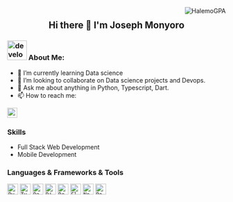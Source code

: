 <img align="right" src="https://visitor-badge.laobi.icu/badge?page_id=monyorojoseph/monyorojoseph" alt="HalemoGPA"> 


<h2 align="center">
  Hi there 👋 I'm Joseph Monyoro
</h2>


###  <img src="/images/Developer.gif" alt="developer gif"  height="45px">  About Me:

- 🌱 I’m currently learning Data science
- 👯 I’m looking to collaborate on Data science projects and Devops.
- 💬 Ask me about anything in Python, Typescript, Dart.
- 📫 How to reach me: 

<p align="left"> 
<!--   <a href="https://www.linkedin.com/in/abdel-haleem-osama-0870a81ba/"><img src="https://img.shields.io/badge/linkedin-%230077B5.svg?&style=for-the-badge&logo=linkedin&logoColor=white" height=23></a>  -->
  <a href="mailto:monyorojoseph@gmail.com"><img src="https://img.shields.io/badge/Gmail-D14836?style=for-the-badge&logo=gmail&logoColor=white" height=23></a> </p>
  
###  Skills

- Full Stack Web Development
- Mobile Development

### Languages & Frameworks & Tools
<p align="left">
<code><img title="Python" height="25" src="https://img.shields.io/badge/python-3670A0?style=for-the-badge&logo=python&logoColor=ffdd54"></code>
<code><img title="Typescript" height="25" src="https://img.shields.io/badge/typescript-%23007ACC.svg?style=for-the-badge&logo=typescript&logoColor=white"></code>
<code><img title="Dart" height="25" src="https://img.shields.io/badge/dart-%230175C2.svg?style=for-the-badge&logo=dart&logoColor=whit"></code>
<code><img title="Django" height="25" src="https://img.shields.io/badge/django-%23092E20.svg?style=for-the-badge&logo=django&logoColor=white"></code>
<code><img title="React js" height="25" src="https://img.shields.io/badge/react-%2320232a.svg?style=for-the-badge&logo=react&logoColor=%2361DAFB"></code>
<code><img title="Flutter" height="25" src="https://img.shields.io/badge/Flutter-%2302569B.svg?style=for-the-badge&logo=Flutter&logoColor=white"></code>
<code><img title="Next js" height="25" src="https://img.shields.io/badge/Next-black?style=for-the-badge&logo=next.js&logoColor=white"></code>
<code><img title="Postgres" height="25" src="https://img.shields.io/badge/postgres-%23316192.svg?style=for-the-badge&logo=postgresql&logoColor=white"></code>
</p>
<!--
**monyorojoseph/monyorojoseph** is a ✨ _special_ ✨ repository because its `README.md` (this file) appears on your GitHub profile.

Here are some ideas to get you started:

- 🔭 I’m currently working on ...
- 🌱 I’m currently learning ...
- 👯 I’m looking to collaborate on ...
- 🤔 I’m looking for help with ...
- 💬 Ask me about ...
- 📫 How to reach me: ...
- 😄 Pronouns: ...
- ⚡ Fun fact: ...
-->
